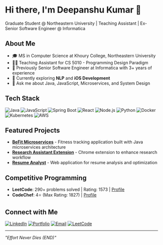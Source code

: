 # Hi there, I'm Deepanshu Kumar 👋

Graduate Student @ Northeastern University | Teaching Assistant | Ex-Senior Software Engineer @ Informatica

## About Me
- 🎓 MS in Computer Science at Khoury College, Northeastern University
- 👨‍🏫 Teaching Assistant for CS 5010 - Programming Design Paradigm
- 💼 Previously Senior Software Engineer at Informatica with 3+ years of experience
- 🌱 Currently exploring **NLP** and **iOS Development**
- 💬 Ask me about Java, JavaScript, Microservices, and System Design

## Tech Stack
![Java](https://img.shields.io/badge/Java-ED8B00?style=flat&logo=openjdk&logoColor=white)
![JavaScript](https://img.shields.io/badge/JavaScript-F7DF1E?style=flat&logo=javascript&logoColor=black)
![Spring Boot](https://img.shields.io/badge/Spring_Boot-6DB33F?style=flat&logo=spring&logoColor=white)
![React](https://img.shields.io/badge/React-20232A?style=flat&logo=react&logoColor=61DAFB)
![Node.js](https://img.shields.io/badge/Node.js-43853D?style=flat&logo=node.js&logoColor=white)
![Python](https://img.shields.io/badge/Python-3776AB?style=flat&logo=python&logoColor=white)
![Docker](https://img.shields.io/badge/Docker-2496ED?style=flat&logo=docker&logoColor=white)
![Kubernetes](https://img.shields.io/badge/Kubernetes-326CE5?style=flat&logo=kubernetes&logoColor=white)
![AWS](https://img.shields.io/badge/AWS-232F3E?style=flat&logo=amazon-aws&logoColor=white)

## Featured Projects
- **[BeFit Microservices](https://github.com/dkumar247/be-fit-microservices)** - Fitness tracking application built with Java microservices architecture
- **[Research Assistant Extension](https://github.com/dkumar247/research-asst-ext)** - Chrome extension to enhance research workflow
- **[Resume Analyst](https://github.com/dkumar247/resume-analyst)** - Web application for resume analysis and optimization

## Competitive Programming
- **LeetCode**: 290+ problems solved | Rating: 1573 | [Profile](https://leetcode.com/u/dkumar247/)
- **CodeChef**: 4⭐ (Max Rating: 1827) | [Profile](https://www.codechef.com/users/dkumar247)

## Connect with Me
[![LinkedIn](https://img.shields.io/badge/LinkedIn-0077B5?style=flat&logo=linkedin&logoColor=white)](https://www.linkedin.com/in/dkumar247/)
[![Portfolio](https://img.shields.io/badge/Portfolio-000000?style=flat&logo=About.me&logoColor=white)](https://deepanshukumar.netlify.app/)
[![Email](https://img.shields.io/badge/Email-D14836?style=flat&logo=gmail&logoColor=white)](mailto:dkumar247@gmail.com)
[![LeetCode](https://img.shields.io/badge/LeetCode-FFA116?style=flat&logo=leetcode&logoColor=white)](https://leetcode.com/u/dkumar247/)

---
*"Effort Never Dies (END)"*
